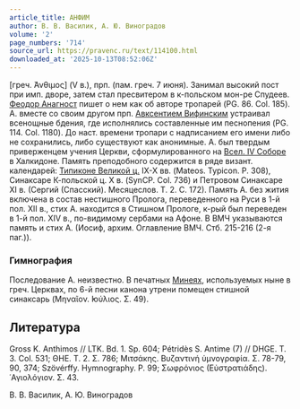 ```yaml
---
article_title: АНФИМ
author: В. В. Василик, А. Ю. Виноградов
volume: '2'
page_numbers: '714'
source_url: https://pravenc.ru/text/114100.html
downloaded_at: '2025-10-13T08:52:06Z'
---
```


[греч. ̀Ανθιμος] (V в.), прп. (пам. греч. 7 июня). Занимал высокий пост при имп. дворе, затем стал пресвитером в к-польском мон-ре Спудеев. [Феодор Анагност](<https://pravenc.ru/text/Феодор Анагност.html>) пишет о нем как об авторе тропарей (PG. 86. Col. 185). А. вместе со своим другом прп. [Авксентием Вифинским](<https://pravenc.ru/text/Авксентием Вифинским.html>) устраивал всенощные бдения, где исполнялись составленные им песнопения (PG. 114. Col. 1180). До наст. времени тропари с надписанием его имени либо не сохранились, либо существуют как анонимные. А. был твердым приверженцем учения Церкви, сформулированного на [Всел. IV Соборе](<https://pravenc.ru/text/Вселенский IV Собор.html>) в Халкидоне. Память преподобного содержится в ряде визант. календарей: [Типиконе Великой ц.](<https://pravenc.ru/text/Типикон Великой церкви.html>) IX-X вв. (Mateos. Typicon. P. 308), Синаксаре К-польской ц. X в. (SynCP. Col. 736) и Петровом Синаксаре XI в. (Сергий (Спасский). Месяцеслов. Т. 2. С. 172). Память А. без жития включена в состав нестишного Пролога, переведенного на Руси в 1-й пол. XII в., стих А. находится в Стишном Прологе, к-рый был переведен в 1-й пол. XIV в., по-видимому сербами на Афоне. В ВМЧ указываются память и стих А. (Иосиф, архим. Оглавление ВМЧ. Стб. 215-216 (2-я паг.)).

### Гимнография

Последование А. неизвестно. В печатных [Минеях](https://pravenc.ru/text/Минея.html), используемых ныне в греч. Церквах, по 6-й песни канона утрени помещен стишной синаксарь (Μηναῖον. ̓Ιούλιος. Σ. 49).

## Литература

Gross K. Anthimos // LTK. Bd. 1. Sp. 604; Pétridès S. Antime (7) // DHGE. T. 3. Col. 531; ΘΗΕ. Τ. 2. Σ. 786; Μιτσάκης. Βυζαντινή ὑμνογραφία. Σ. 78-79, 90, 374; Szövérffy. Hymnography. Р. 99; Σωφρόνιος (Εὐστρατιάδης). ῾Αγιολόγιον. Σ. 43.

В. В. Василик, А. Ю. Виноградов
